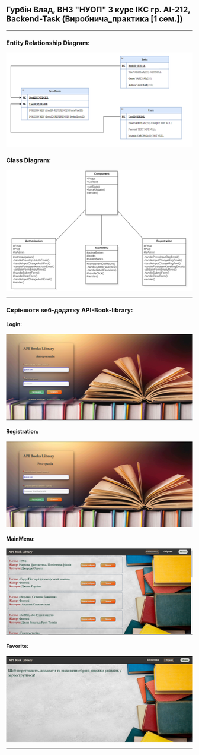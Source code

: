 ## Гурбін Влад, ВНЗ "НУОП" 3 курс ІКС гр. АІ-212, Backend-Task (Виробнича_практика [1 сем.])
---
### Entity Relationship Diagram:
![](https://github.com/GurbinVlad/Backend-Task/blob/main/UML/Entity%20Relationship%20Diagram.png)

### Class Diagram:
![](https://github.com/GurbinVlad/Backend-Task/blob/main/UML/Class%20Diagram.png)

---
### Скріншоти веб-додатку API-Book-library:
#### Login:
![](https://github.com/GurbinVlad/Backend-Task/blob/main/src/Img/ResultScreenshot/Login.png)

#### Registration:
![](https://github.com/GurbinVlad/Backend-Task/blob/main/src/Img/ResultScreenshot/Register.png)

#### MainMenu:
![](https://github.com/GurbinVlad/Backend-Task/blob/main/src/Img/ResultScreenshot/MainMenu.png)

#### Favorite:
![](https://github.com/GurbinVlad/Backend-Task/blob/main/src/Img/ResultScreenshot/Favorites.png)

---

